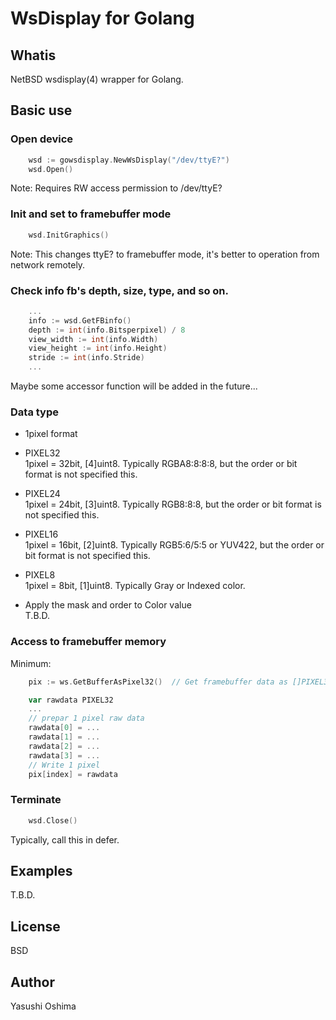 # WsDisplay for Golang

## Whatis

NetBSD wsdisplay(4) wrapper for Golang.

## Basic use

### Open device

```go
	wsd := gowsdisplay.NewWsDisplay("/dev/ttyE?")
	wsd.Open()
```
Note: Requires RW access permission to /dev/ttyE?

### Init and set to framebuffer mode 

```go
	wsd.InitGraphics()
```
Note: This changes ttyE? to framebuffer mode, it's better to operation from network remotely.

### Check info fb's depth, size, type, and so on.

```go
	...
	info := wsd.GetFBinfo()
	depth := int(info.Bitsperpixel) / 8
	view_width := int(info.Width)
	view_height := int(info.Height)
	stride := int(info.Stride)
	...
```

Maybe some accessor function will be added in the future...

### Data type
- 1pixel format
 - PIXEL32  
1pixel = 32bit, [4]uint8. Typically RGBA8:8:8:8, but the order or bit format is not specified this.
 - PIXEL24  
1pixel = 24bit, [3]uint8. Typically RGB8:8:8, but the order or bit format is not specified this.
 - PIXEL16  
1pixel = 16bit, [2]uint8. Typically RGB5:6/5:5 or YUV422, but the order or bit format is not specified this.
 - PIXEL8  
1pixel = 8bit, [1]uint8. Typically Gray or Indexed color.

- Apply the mask and order to Color value  
T.B.D.

### Access to framebuffer memory

Minimum:

```go
	pix := ws.GetBufferAsPixel32()	// Get framebuffer data as []PIXEL32 slice

	var rawdata PIXEL32
	...
	// prepar 1 pixel raw data
	rawdata[0] = ...
	rawdata[1] = ...
	rawdata[2] = ...
	rawdata[3] = ...
	// Write 1 pixel
	pix[index] = rawdata
```

### Terminate  

```go
	wsd.Close()
```
Typically, call this in defer.

## Examples

  T.B.D.

## License

 BSD

## Author
 Yasushi Oshima

